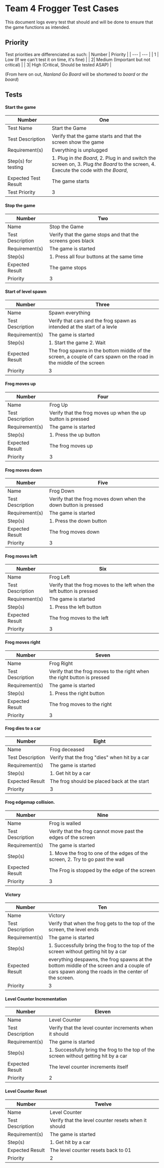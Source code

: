 # Team 4 Frogger Test Cases
This document logs every test that should and will be done to ensure that the game functions as intended.

## Priority
Test priorities are differenciated as such:
| Number | Priority |
| --- | --- |
| 1 | Low (If we can't test it on time, it's fine) |
| 2| Medium (Important but not critical) |
| 3| High (Critical, Should be tested ASAP) |

(From here on out, *Nanland Go Board* will be shortened to *board* or *the board*)

## Tests

#### Start the game

| Number | One |
| --- | --- |
| Test Name | Start the Game |
| Test Description | Verify that the game starts and that the screen show the game |
| Requirement(s) | Everything is unplugged |
| Step(s) for testing | 1. Plug in *the Board*, 2. Plug in and switch the screen on, 3. Plug *the Board* to the screen, 4. Execute the code with *the Board*,  |
| Expected Test Result | The game starts |
| Test Priority | 3 |

#### Stop the game

| Number | Two |
| --- | --- |
| Name | Stop the Game |
| Test Description | Verify that the game stops and that the screens goes black |
| Requirement(s) | The game is started |
| Step(s) | 1. Press all four buttons at the same time |
| Expected Result | The game stops |
| Priority | 3 |

#### Start of level spawn

| Number | Three |
| --- | --- |
| Name | Spawn everything |
| Test Description | Verify that cars and the frog spawn as intended at the start of a levle |
| Requirement(s) | The game is started |
| Step(s) | 1. Start the game 2. Wait|
| Expected Result | The frog spawns in the bottom middle of the screen, a couple of cars spawn on the road in the middle of the screen |
| Priority | 3 |

#### Frog moves up

| Number | Four |
| --- | --- |
| Name | Frog Up |
| Test Description | Verify that the frog moves up when the up button is pressed |
| Requirement(s) | The game is started |
| Step(s) | 1. Press the up button |
| Expected Result | The frog moves up |
| Priority | 3 |

#### Frog moves down

| Number | Five |
| --- | --- |
| Name | Frog Down |
| Test Description | Verify that the frog moves down when the down button is pressed |
| Requirement(s) | The game is started |
| Step(s) | 1. Press the down button |
| Expected Result | The frog moves down |
| Priority | 3 |

#### Frog moves left

| Number | Six |
| --- | --- |
| Name | Frog Left |
| Test Description | Verify that the frog moves to the left when the left button is pressed |
| Requirement(s) | The game is started |
| Step(s) | 1. Press the left button |
| Expected Result | The frog moves to the left |
| Priority | 3 |

#### Frog moves right

| Number | Seven |
| --- | --- |
| Name | Frog Right |
| Test Description | Verify that the frog moves to the right when the right button is pressed |
| Requirement(s) | The game is started |
| Step(s) | 1. Press the right button |
| Expected Result | The frog moves to the right |
| Priority | 3 |

#### Frog dies to a car

| Number | Eight |
| --- | --- |
| Name | Frog deceased |
| Test Description | Verify that the frog "dies" when hit by a car|
| Requirement(s) | The game is started |
| Step(s) | 1. Get hit by a car |
| Expected Result |  The frog should be placed back at the start  |
| Priority | 3 |

#### Frog edgemap collision.

| Number | Nine |
| --- | --- |
| Name | Frog is walled |
| Test Description | Verify that the frog cannot move past the edges of the screen|
| Requirement(s) | The game is started |
| Step(s) | 1. Move the frog to one of the edges of the screen, 2. Try to go past the wall|
| Expected Result | The Frog is stopped by the edge of the screen |
| Priority | 3 |

#### Victory
| Number | Ten |
| --- | --- |
| Name | Victory |
| Test Description | Verify that when the frog gets to the top of the screen, the level ends |
| Requirement(s) | The game is started |
| Step(s) | 1. Successfully bring the frog to the top of the screen without getting hit by a car |
| Expected Result | everything despawns, the frog spawns at the bottom middle of the screen and a couple of cars spawn along the roads in the center of the screen. |
| Priority | 3 |

#### Level Counter Incrementation
| Number | Eleven |
| --- | --- |
| Name | Level Counter |
| Test Description | Verify that the level counter increments when it should |
| Requirement(s) | The game is started |
| Step(s) | 1. Successfully bring the frog to the top of the screen without getting hit by a car |
| Expected Result | The level counter increments itself |
| Priority | 2 |

#### Level Counter Reset
| Number | Twelve |
| --- | --- |
| Name | Level Counter |
| Test Description | Verify that the level counter resets when it should |
| Requirement(s) | The game is started |
| Step(s) | 1. Get hit by a car |
| Expected Result | The level counter resets back to 01 |
| Priority | 2 |